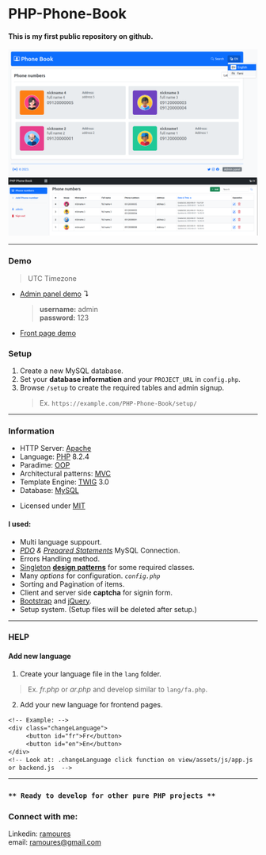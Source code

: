# PHP-Phone-Book
#### This is my first public repository on github. 

[<img src="screenshot.png">](https://awaweb.ir/projects/free/php_phone_book)
[<img src="screenshot2.png">](https://awaweb.ir/projects/free/php_phone_book/admin)

___
### Demo 
> UTC Timezone
+ [Admin panel demo](https://awaweb.ir/projects/free/php_phone_book/admin) &#8628;
     > **username:** admin<br> 
     > **password:** 123  
+ [Front page demo](https://awaweb.ir/projects/free/php_phone_book)

### Setup

1. Create a new MySQL database.
2. Set your **database information** and your `PROJECT_URL` in `config.php`.
3. Browse `/setup` to create the required tables and admin signup.
   > Ex. `https://example.com/PHP-Phone-Book/setup/`

___
### Information
+ HTTP Server: [Apache](https://httpd.apache.org/) 
+ Language: [PHP](https://www.php.net/) 8.2.4
+ Paradime: [OOP](https://en.wikipedia.org/wiki/Object-oriented_programming)
+ Architectural patterns: [MVC](https://en.wikipedia.org/wiki/Model%E2%80%93view%E2%80%93controller)
+ Template Engine: [TWIG](https://twig.symfony.com/) 3.0
+ Database: [MySQL](https://www.mysql.com/)
* Licensed under [MIT](https://github.com/ramoures/PHP-Phone-Book/blob/main/LICENSE)

#### I used:
+ Multi language suppourt.
+  *[PDO](https://www.php.net/manual/en/book.pdo.php) & [Prepared Statements](https://www.php.net/manual/en/mysqli.quickstart.prepared-statements.php)* MySQL Connection.
+ Errors Handling method.
+ [Singleton](https://en.wikipedia.org/wiki/Singleton_pattern) [**design patterns**](https://en.wikipedia.org/wiki/Design_Patterns) for some required classes.
+ Many *options* for configuration. *`config.php`*
+ Sorting and Pagination of items.
+ Client and server side **captcha** for signin form.
+ [Bootstrap](https://getbootstrap.com/) and [jQuery](https://jquery.com/).
+ Setup system. (Setup files will be deleted after setup.)
___
### HELP
#### Add new language
1. Create your language file in the `lang` folder.
>Ex. *fr.php* or *ar.php* and develop similar to `lang/fa.php`.
2. Add your new language for frontend pages.<br>
```
<!-- Example: -->
<div class="changeLanguage">
     <button id="fr">Fr</button>
     <button id="en">En</button>
</div>
<!-- Look at: .changeLanguage click function on view/assets/js/app.js or backend.js  -->

```
____

### ``** Ready to develop for other pure PHP projects **``


### Connect with me:
Linkedin: [ramoures](https://www.linkedin.com/in/ramoures/)<br>
email: ramoures@gmail.com
